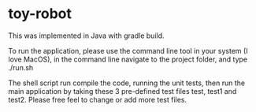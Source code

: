 # toy-robot

This was implemented in Java with gradle build.

To run the application, please use the command line tool in your system (I love MacOS), in the command line navigate to the project folder, and type ./run.sh

The shell script run compile the code, running the unit tests, then run the main application by taking these 3 pre-defined test files test, test1 and test2. Please free feel to change or add more test files.

